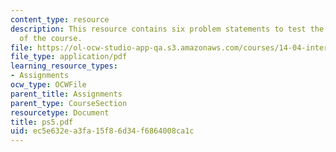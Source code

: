 ```yaml
---
content_type: resource
description: This resource contains six problem statements to test the students understanding
  of the course.
file: https://ol-ocw-studio-app-qa.s3.amazonaws.com/courses/14-04-intermediate-microeconomic-theory-fall-2006/ec5e632ea3fa15f86d34f6864008ca1c_ps5.pdf
file_type: application/pdf
learning_resource_types:
- Assignments
ocw_type: OCWFile
parent_title: Assignments
parent_type: CourseSection
resourcetype: Document
title: ps5.pdf
uid: ec5e632e-a3fa-15f8-6d34-f6864008ca1c
---
```

